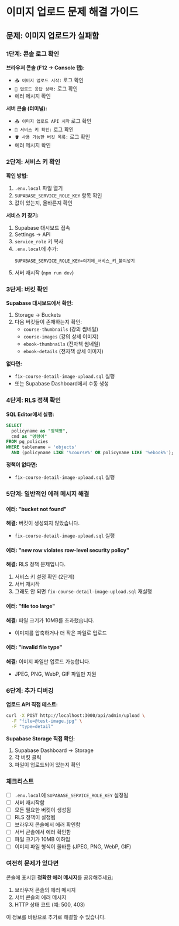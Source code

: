 # 이미지 업로드 문제 해결 가이드

## 문제: 이미지 업로드가 실패함

### 1단계: 콘솔 로그 확인

**브라우저 콘솔 (F12 → Console 탭):**
- `📤 이미지 업로드 시작:` 로그 확인
- `📡 업로드 응답 상태:` 로그 확인
- 에러 메시지 확인

**서버 콘솔 (터미널):**
- `📤 이미지 업로드 API 시작` 로그 확인
- `🔑 서비스 키 확인:` 로그 확인
- `🪣 사용 가능한 버킷 목록:` 로그 확인
- 에러 메시지 확인

### 2단계: 서비스 키 확인

**확인 방법:**
1. `.env.local` 파일 열기
2. `SUPABASE_SERVICE_ROLE_KEY` 항목 확인
3. 값이 있는지, 올바른지 확인

**서비스 키 찾기:**
1. Supabase 대시보드 접속
2. Settings → API
3. `service_role` 키 복사
4. `.env.local`에 추가:
   ```
   SUPABASE_SERVICE_ROLE_KEY=여기에_서비스_키_붙여넣기
   ```
5. 서버 재시작 (`npm run dev`)

### 3단계: 버킷 확인

**Supabase 대시보드에서 확인:**
1. Storage → Buckets
2. 다음 버킷들이 존재하는지 확인:
   - `course-thumbnails` (강의 썸네일)
   - `course-images` (강의 상세 이미지)
   - `ebook-thumbnails` (전자책 썸네일)
   - `ebook-details` (전자책 상세 이미지)

**없다면:**
- `fix-course-detail-image-upload.sql` 실행
- 또는 Supabase Dashboard에서 수동 생성

### 4단계: RLS 정책 확인

**SQL Editor에서 실행:**
```sql
SELECT 
  policyname as "정책명",
  cmd as "명령어"
FROM pg_policies 
WHERE tablename = 'objects' 
  AND (policyname LIKE '%course%' OR policyname LIKE '%ebook%');
```

**정책이 없다면:**
- `fix-course-detail-image-upload.sql` 실행

### 5단계: 일반적인 에러 메시지 해결

#### 에러: "bucket not found"
**해결:** 버킷이 생성되지 않았습니다.
- `fix-course-detail-image-upload.sql` 실행

#### 에러: "new row violates row-level security policy"
**해결:** RLS 정책 문제입니다.
1. 서비스 키 설정 확인 (2단계)
2. 서버 재시작
3. 그래도 안 되면 `fix-course-detail-image-upload.sql` 재실행

#### 에러: "file too large"
**해결:** 파일 크기가 10MB를 초과했습니다.
- 이미지를 압축하거나 더 작은 파일로 업로드

#### 에러: "invalid file type"
**해결:** 이미지 파일만 업로드 가능합니다.
- JPEG, PNG, WebP, GIF 파일만 지원

### 6단계: 추가 디버깅

**업로드 API 직접 테스트:**
```bash
curl -X POST http://localhost:3000/api/admin/upload \
  -F "file=@test-image.jpg" \
  -F "type=detail"
```

**Supabase Storage 직접 확인:**
1. Supabase Dashboard → Storage
2. 각 버킷 클릭
3. 파일이 업로드되어 있는지 확인

### 체크리스트

- [ ] `.env.local`에 `SUPABASE_SERVICE_ROLE_KEY` 설정됨
- [ ] 서버 재시작함
- [ ] 모든 필요한 버킷이 생성됨
- [ ] RLS 정책이 설정됨
- [ ] 브라우저 콘솔에서 에러 확인함
- [ ] 서버 콘솔에서 에러 확인함
- [ ] 파일 크기가 10MB 이하임
- [ ] 이미지 파일 형식이 올바름 (JPEG, PNG, WebP, GIF)

### 여전히 문제가 있다면

콘솔에 표시된 **정확한 에러 메시지**를 공유해주세요:
1. 브라우저 콘솔의 에러 메시지
2. 서버 콘솔의 에러 메시지
3. HTTP 상태 코드 (예: 500, 403)

이 정보를 바탕으로 추가로 해결할 수 있습니다.

